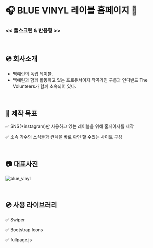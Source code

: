 # 🎧 BLUE VINYL 레이블 홈페이지 🎹

### << 풀스크린 & 반응형 >>

<br>

## 💿 회사소개

- 백예린의 독립 레이블. 
- 백예린과 함께 활동하고 있는 프로듀서이자 작곡가인 구름과 인디밴드 The Volunteers가 함께 소속되어 있다.

<br>

## 🎤 제작 목표 

✅ SNS(*instagram)만 사용하고 있는 레이블을 위해 홈페이지를 제작

✅ 소속 가수의 소식들과 컨텍을 바로 확인 할 수있는 사이트 구성

<br>

## 📷 대표사진

![blue_vinyl](https://user-images.githubusercontent.com/105402303/187850691-fc314702-52d6-4549-b0ad-ea16283a2a7e.jpg)

<br>


## 💿 사용 라이브러리 

✅ Swiper

✅ Bootstrap Icons

✅ fullpage.js


